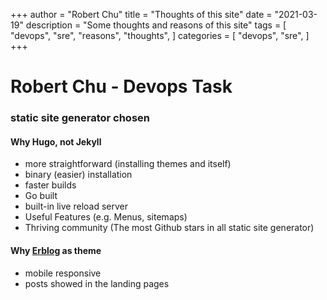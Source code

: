 +++
author = "Robert Chu"
title = "Thoughts of this site"
date = "2021-03-19"
description = "Some thoughts and reasons of this site"
tags = [
    "devops",
    "sre",
    "reasons",
    "thoughts",
]
categories = [
    "devops",
    "sre",
]
+++

# Robert Chu - Devops Task
### static site generator chosen
#### Why Hugo, not Jekyll
- more straightforward (installing themes and itself)
- binary (easier) installation
- faster builds
- Go built
- built-in live reload server
- Useful Features (e.g. Menus, sitemaps)
- Thriving community (The most Github stars in all static site generator)
#### Why [Erblog](https://themes.gohugo.io/erblog/) as theme
- mobile responsive
- posts showed in the landing pages
